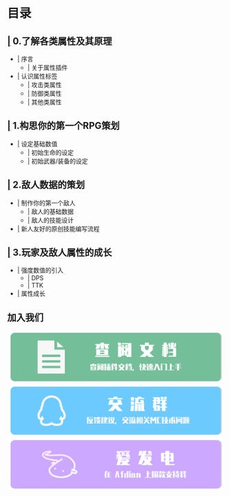 # 目录
## [|](https://github.com/CPJiNan/RPG-Numerical-Planning-Course/tree/main/0.%E4%BA%86%E8%A7%A3%E5%90%84%E7%B1%BB%E5%B1%9E%E6%80%A7%E5%8F%8A%E5%85%B6%E5%8E%9F%E7%90%86) 0.了解各类属性及其原理
* [|](https://github.com/CPJiNan/RPG-Numerical-Planning-Course/tree/main/0.%E4%BA%86%E8%A7%A3%E5%90%84%E7%B1%BB%E5%B1%9E%E6%80%A7%E5%8F%8A%E5%85%B6%E5%8E%9F%E7%90%86#%E5%BA%8F%E8%A8%80) 序言
  * [|](https://github.com/CPJiNan/RPG-Numerical-Planning-Course/tree/main/0.%E4%BA%86%E8%A7%A3%E5%90%84%E7%B1%BB%E5%B1%9E%E6%80%A7%E5%8F%8A%E5%85%B6%E5%8E%9F%E7%90%86#%E5%85%B3%E4%BA%8E%E5%B1%9E%E6%80%A7%E6%8F%92%E4%BB%B6) 关于属性插件
* [|](https://github.com/CPJiNan/RPG-Numerical-Planning-Course/tree/main/0.%E4%BA%86%E8%A7%A3%E5%90%84%E7%B1%BB%E5%B1%9E%E6%80%A7%E5%8F%8A%E5%85%B6%E5%8E%9F%E7%90%86#%E8%AE%A4%E8%AF%86%E5%B1%9E%E6%80%A7%E6%A0%87%E7%AD%BE) 认识属性标签
  * [|](https://github.com/CPJiNan/RPG-Numerical-Planning-Course/tree/main/0.%E4%BA%86%E8%A7%A3%E5%90%84%E7%B1%BB%E5%B1%9E%E6%80%A7%E5%8F%8A%E5%85%B6%E5%8E%9F%E7%90%86#%E6%94%BB%E5%87%BB%E7%B1%BB%E5%B1%9E%E6%80%A7) 攻击类属性
  * [|](https://github.com/CPJiNan/RPG-Numerical-Planning-Course/tree/main/0.%E4%BA%86%E8%A7%A3%E5%90%84%E7%B1%BB%E5%B1%9E%E6%80%A7%E5%8F%8A%E5%85%B6%E5%8E%9F%E7%90%86#%E9%98%B2%E5%BE%A1%E7%B1%BB%E5%B1%9E%E6%80%A7) 防御类属性
  * [|](https://github.com/CPJiNan/RPG-Numerical-Planning-Course/tree/main/0.%E4%BA%86%E8%A7%A3%E5%90%84%E7%B1%BB%E5%B1%9E%E6%80%A7%E5%8F%8A%E5%85%B6%E5%8E%9F%E7%90%86#%E5%85%B6%E4%BB%96%E7%B1%BB%E5%B1%9E%E6%80%A7) 其他类属性
## [|](https://github.com/CPJiNan/RPG-Numerical-Planning-Course/tree/main/1.%E6%9E%84%E6%80%9D%E4%BD%A0%E7%9A%84%E7%AC%AC%E4%B8%80%E4%B8%AARPG%E7%AD%96%E5%88%92#1%E6%9E%84%E6%80%9D%E4%BD%A0%E7%9A%84%E7%AC%AC%E4%B8%80%E4%B8%AArpg%E7%AD%96%E5%88%92) 1.构思你的第一个RPG策划
* [|](https://github.com/CPJiNan/RPG-Numerical-Planning-Course/tree/main/1.%E6%9E%84%E6%80%9D%E4%BD%A0%E7%9A%84%E7%AC%AC%E4%B8%80%E4%B8%AARPG%E7%AD%96%E5%88%92#%E8%AE%BE%E5%AE%9A%E5%9F%BA%E7%A1%80%E6%95%B0%E5%80%BC) 设定基础数值
  * [|](https://github.com/CPJiNan/RPG-Numerical-Planning-Course/tree/main/1.%E6%9E%84%E6%80%9D%E4%BD%A0%E7%9A%84%E7%AC%AC%E4%B8%80%E4%B8%AARPG%E7%AD%96%E5%88%92#%E5%88%9D%E5%A7%8B%E7%94%9F%E5%91%BD%E7%9A%84%E8%AE%BE%E5%AE%9A) 初始生命的设定
  * [|](https://github.com/CPJiNan/RPG-Numerical-Planning-Course/tree/main/1.%E6%9E%84%E6%80%9D%E4%BD%A0%E7%9A%84%E7%AC%AC%E4%B8%80%E4%B8%AARPG%E7%AD%96%E5%88%92#%E5%88%9D%E5%A7%8B%E6%AD%A6%E5%99%A8%E8%A3%85%E5%A4%87%E7%9A%84%E8%AE%BE%E5%AE%9A) 初始武器/装备的设定
## [|](https://github.com/CPJiNan/RPG-Numerical-Planning-Course/tree/main/2.%E6%95%8C%E4%BA%BA%E6%95%B0%E6%8D%AE%E7%9A%84%E7%AD%96%E5%88%92#2%E6%95%8C%E4%BA%BA%E6%95%B0%E6%8D%AE%E7%9A%84%E7%AD%96%E5%88%92) 2.敌人数据的策划
* [|](https://github.com/CPJiNan/RPG-Numerical-Planning-Course/tree/main/2.%E6%95%8C%E4%BA%BA%E6%95%B0%E6%8D%AE%E7%9A%84%E7%AD%96%E5%88%92#2%E6%95%8C%E4%BA%BA%E6%95%B0%E6%8D%AE%E7%9A%84%E7%AD%96%E5%88%92) 制作你的第一个敌人
  * [|](https://github.com/CPJiNan/RPG-Numerical-Planning-Course/tree/main/2.%E6%95%8C%E4%BA%BA%E6%95%B0%E6%8D%AE%E7%9A%84%E7%AD%96%E5%88%92#%E6%95%8C%E4%BA%BA%E7%9A%84%E5%9F%BA%E7%A1%80%E6%95%B0%E6%8D%AE) 敌人的基础数据
  * [|](https://github.com/CPJiNan/RPG-Numerical-Planning-Course/tree/main/2.%E6%95%8C%E4%BA%BA%E6%95%B0%E6%8D%AE%E7%9A%84%E7%AD%96%E5%88%92#%E6%95%8C%E4%BA%BA%E7%9A%84%E5%9F%BA%E7%A1%80%E6%95%B0%E6%8D%AE) 敌人的技能设计
* [|](https://github.com/CPJiNan/RPG-Numerical-Planning-Course/tree/main/2.%E6%95%8C%E4%BA%BA%E6%95%B0%E6%8D%AE%E7%9A%84%E7%AD%96%E5%88%92#%E6%96%B0%E4%BA%BA%E5%8F%8B%E5%A5%BD%E7%9A%84%E5%8E%9F%E5%88%9B%E6%8A%80%E8%83%BD%E7%BC%96%E5%86%99%E6%B5%81%E7%A8%8B) 新人友好的原创技能编写流程
## [|](https://github.com/CPJiNan/RPG-Numerical-Planning-Course/tree/main/3.%E7%8E%A9%E5%AE%B6%E5%8F%8A%E6%95%8C%E4%BA%BA%E5%B1%9E%E6%80%A7%E7%9A%84%E6%88%90%E9%95%BF) 3.玩家及敌人属性的成长
* [|](https://github.com/CPJiNan/RPG-Numerical-Planning-Course/tree/main/3.%E7%8E%A9%E5%AE%B6%E5%8F%8A%E6%95%8C%E4%BA%BA%E5%B1%9E%E6%80%A7%E7%9A%84%E6%88%90%E9%95%BF#%E5%BC%BA%E5%BA%A6%E6%95%B0%E5%80%BC%E7%9A%84%E5%BC%95%E5%85%A5) 强度数值的引入
  * [|](https://github.com/CPJiNan/RPG-Numerical-Planning-Course/tree/main/3.%E7%8E%A9%E5%AE%B6%E5%8F%8A%E6%95%8C%E4%BA%BA%E5%B1%9E%E6%80%A7%E7%9A%84%E6%88%90%E9%95%BF#dps) DPS
  * [|](https://github.com/CPJiNan/RPG-Numerical-Planning-Course/tree/main/3.%E7%8E%A9%E5%AE%B6%E5%8F%8A%E6%95%8C%E4%BA%BA%E5%B1%9E%E6%80%A7%E7%9A%84%E6%88%90%E9%95%BF#ttk) TTK
* [|](https://github.com/CPJiNan/RPG-Numerical-Planning-Course/tree/main/3.%E7%8E%A9%E5%AE%B6%E5%8F%8A%E6%95%8C%E4%BA%BA%E5%B1%9E%E6%80%A7%E7%9A%84%E6%88%90%E9%95%BF#%E5%B1%9E%E6%80%A7%E6%88%90%E9%95%BF) 属性成长

## 加入我们
[![](resources/doc.png)](https://github.com/CPJiNan/RPG-Numerical-Planning-Course)
[![](resources/qqgroup.png)](https://qm.qq.com/cgi-bin/qm/qr?k=l3sr0QxYTbSEr48WZ19XlXJEw0ojgh3b&authKey=RVefNepRoMmWEoh86MpNCYzH9fshpFipa6/Hb+IcZNIUdf96Ku7qaMyP9o263vl1&noverify=0)
[![](resources/afdian.png)](https://afdian.net/a/CPJiNan)
